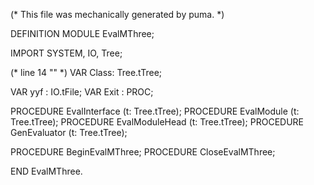 
(* This file was mechanically generated by puma. *)

DEFINITION MODULE EvalMThree;

IMPORT SYSTEM, IO, Tree;

(* line 14 "" *)
 VAR Class: Tree.tTree; 

VAR yyf        : IO.tFile;
VAR Exit       : PROC;

PROCEDURE EvalInterface (t: Tree.tTree);
PROCEDURE EvalModule (t: Tree.tTree);
PROCEDURE EvalModuleHead (t: Tree.tTree);
PROCEDURE GenEvaluator (t: Tree.tTree);

PROCEDURE BeginEvalMThree;
PROCEDURE CloseEvalMThree;

END EvalMThree.

